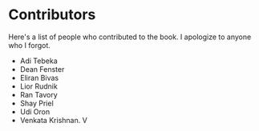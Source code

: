 # Contributors

Here's a list of people who contributed to the book. I apologize to anyone who I
forgot.

* Adi Tebeka
* Dean Fenster
* Eliran Bivas
* Lior Rudnik
* Ran Tavory
* Shay Priel
* Udi Oron
* Venkata Krishnan. V
